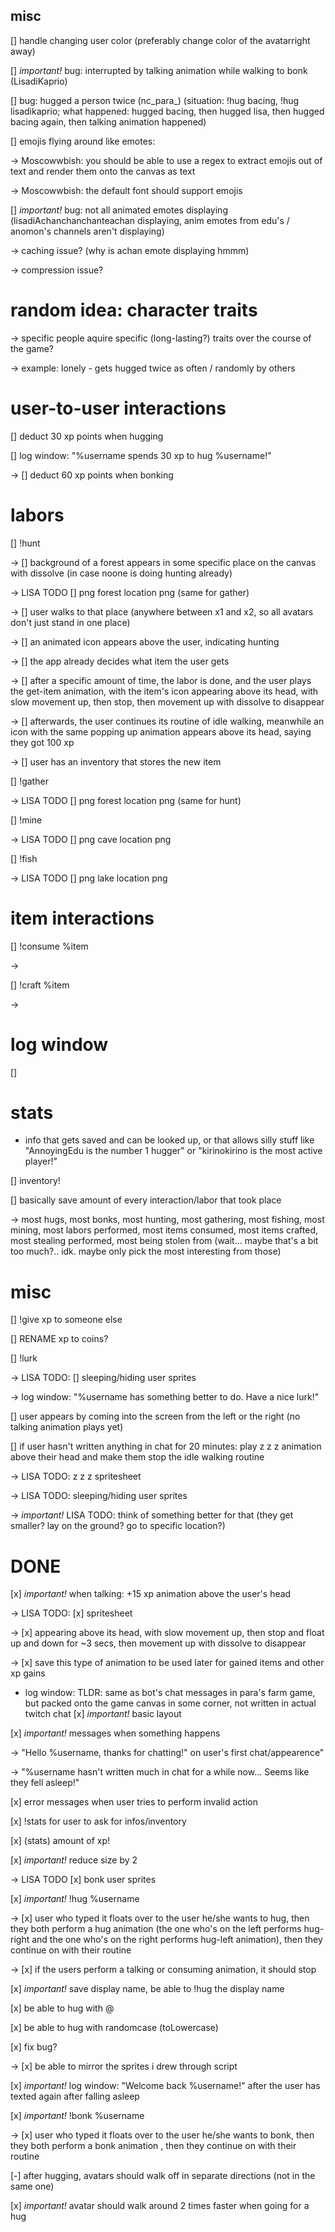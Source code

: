 ## misc

[] handle changing user color (preferably change color of the avatarright away)

[] *important!* bug: interrupted by talking animation while walking to bonk (LisadiKaprio)

[] bug: hugged a person twice (nc_para_) (situation: !hug bacing, !hug lisadikaprio; what happened: hugged bacing, then hugged lisa, then hugged bacing again, then talking animation happened)

[] emojis flying around like emotes:

-> Moscowwbish: you should be able to use a regex to extract emojis out of text and render them onto the canvas as text

-> Moscowwbish: the default font should support emojis

[] *important!* bug: not all animated emotes displaying (lisadiAchanchanchanteachan displaying, anim emotes from edu's / anomon's channels aren't displaying)

-> caching issue? (why is achan emote displaying hmmm)

-> compression issue?

# random idea: character traits

-> specific people aquire specific (long-lasting?) traits over the course of the game?

-> example: lonely - gets hugged twice as often / randomly by others

# user-to-user interactions

[] deduct 30 xp points when hugging

[] log window: "%username spends 30 xp to hug %username!"

-> [] deduct 60 xp points when bonking

# labors

[] !hunt

  -> [] background of a forest appears in some specific place on the canvas with dissolve (in case noone is doing hunting already)

  -> LISA TODO [] png forest location png (same for gather)

  -> [] user walks to that place (anywhere between x1 and x2, so all avatars don't just stand in one place)

  -> [] an animated icon appears above the user, indicating hunting

  -> [] the app already decides what item the user gets 

  -> [] after a specific amount of time, the labor is done, and the user plays the get-item animation, with the item's icon appearing above its head, with slow movement up, then stop, then movement up with dissolve to disappear

  -> [] afterwards, the user continues its routine of idle walking, meanwhile an icon with the same popping up animation appears above its head, saying they got 100 xp

  -> [] user has an inventory that stores the new item

[] !gather

  -> LISA TODO [] png forest location png (same for hunt)

[] !mine

  -> LISA TODO [] png cave location png

[] !fish

  -> LISA TODO [] png lake location png

# item interactions

[] !consume %item

  -> 

[] !craft %item

  ->

# log window

[] 

# stats
* info that gets saved and can be looked up, or that allows silly stuff like "AnnoyingEdu is the number 1 hugger" or "kirinokirino is the most active player!"

[] inventory!

[] basically save amount of every interaction/labor that took place

  -> most hugs, most bonks, most hunting, most gathering, most fishing, most mining, most labors performed, most items consumed, most items crafted, most stealing performed, most being stolen from (wait... maybe that's a bit too much?.. idk. maybe only pick the most interesting from those)

# misc

[] !give xp to someone else

[] RENAME xp to coins?

[] !lurk

  -> LISA TODO: [] sleeping/hiding user sprites

  -> log window: "%username has something better to do. Have a nice lurk!"

[] user appears by coming into the screen from the left or the right (no talking animation plays yet)

[] if user hasn't written anything in chat for 20 minutes: play z z z animation above their head and make them stop the idle walking routine

  -> LISA TODO: z z z spritesheet

  -> LISA TODO: sleeping/hiding user sprites

  -> *important!* LISA TODO: think of something better for that (they get smaller? lay on the ground? go to specific location?)


# DONE

[x] *important!* when talking: +15 xp animation above the user's head 

  -> LISA TODO: [x] spritesheet

  -> [x] appearing above its head, with slow movement up, then stop and float up and down for ~3 secs, then movement up with dissolve to disappear

  -> [x] save this type of animation to be used later for gained items and other xp gains

  

* log window: TLDR: same as bot's chat messages in para's farm game, but packed onto the game canvas in some corner, not written in actual twitch chat
[x] *important!* basic layout

[x] *important!* messages when something happens

  -> "Hello %username, thanks for chatting!" on user's first chat/appearence"

  -> "%username hasn't written much in chat for a while now... Seems like they fell asleep!"

[x] error messages when user tries to perform invalid action

[x] !stats for user to ask for infos/inventory

[x] (stats) amount of xp!

[x] *important!* reduce size by 2

  -> LISA TODO [x] bonk user sprites

  [x] *important!* !hug %username

  -> [x] user who typed it floats over to the user he/she wants to hug, then they both perform a hug animation (the one who's on the left performs hug-right and the one who's on the right performs hug-left animation), then they continue on with their routine

  -> [x] if the users perform a talking or consuming animation, it should stop

[x] *important!* save display name, be able to !hug the display name

[x] be able to hug with @

[x] be able to hug with randomcase (toLowercase)

[x] fix bug?

-> [x] be able to mirror the sprites i drew through script

[x] *important!* log window: "Welcome back %username!" after the user has texted again after falling asleep

[x] *important!* !bonk %username

  -> [x] user who typed it floats over to the user he/she wants to bonk, then they both perform a bonk animation , then they continue on with their routine

[-] after hugging, avatars should walk off in separate directions (not in the same one)

[x] *important!* avatar should walk around 2 times faster when going for a hug
